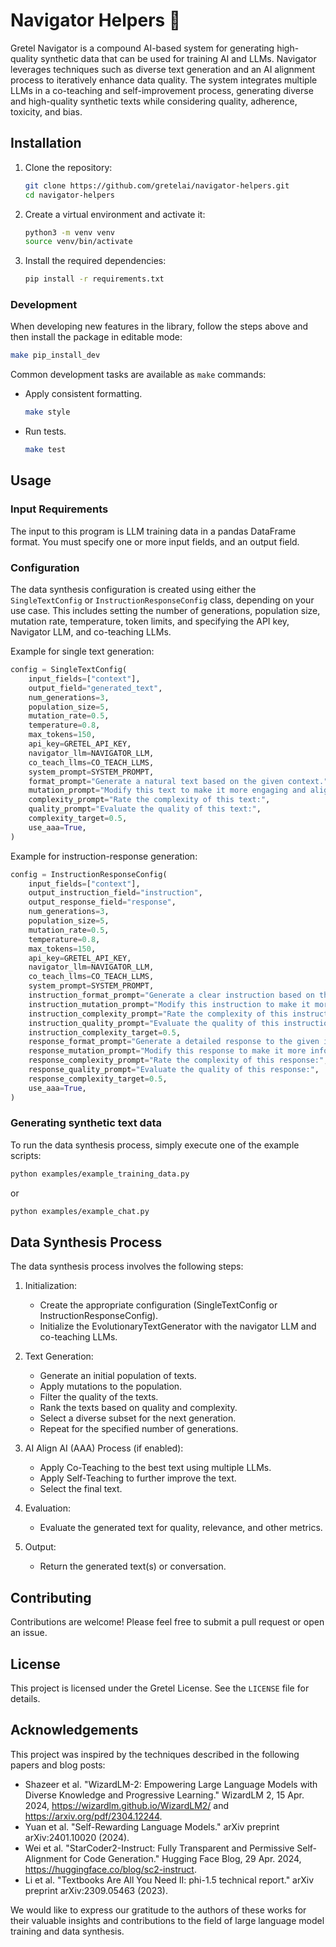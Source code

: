 # Navigator Helpers 🚀

Gretel Navigator is a compound AI-based system for generating high-quality synthetic data that can be used for training AI and LLMs. Navigator leverages techniques such as diverse text generation and an AI alignment process to iteratively enhance data quality. The system integrates multiple LLMs in a co-teaching and self-improvement process, generating diverse and high-quality synthetic texts while considering quality, adherence, toxicity, and bias.

## Installation
1. Clone the repository:
   ```bash
   git clone https://github.com/gretelai/navigator-helpers.git
   cd navigator-helpers
   ```

2. Create a virtual environment and activate it:
   ```bash
   python3 -m venv venv
   source venv/bin/activate
   ```
3. Install the required dependencies:
   ```bash
   pip install -r requirements.txt
   ```

### Development
When developing new features in the library, follow the steps above and then install the package in editable mode:
```bash
make pip_install_dev
```

Common development tasks are available as `make` commands:
- Apply consistent formatting.
   ```bash
   make style
   ```
  
- Run tests.
   ```bash
   make test
   ```

## Usage
### Input Requirements
The input to this program is LLM training data in a pandas DataFrame format. You must specify one or more input fields, and an output field.
### Configuration
The data synthesis configuration is created using either the `SingleTextConfig` or `InstructionResponseConfig` class, depending on your use case. This includes setting the number of generations, population size, mutation rate, temperature, token limits, and specifying the API key, Navigator LLM, and co-teaching LLMs.

Example for single text generation:

```python
config = SingleTextConfig(
    input_fields=["context"],
    output_field="generated_text",
    num_generations=3,
    population_size=5,
    mutation_rate=0.5,
    temperature=0.8,
    max_tokens=150,
    api_key=GRETEL_API_KEY,
    navigator_llm=NAVIGATOR_LLM,
    co_teach_llms=CO_TEACH_LLMS,
    system_prompt=SYSTEM_PROMPT,
    format_prompt="Generate a natural text based on the given context.",
    mutation_prompt="Modify this text to make it more engaging and aligned with the context:",
    complexity_prompt="Rate the complexity of this text:",
    quality_prompt="Evaluate the quality of this text:",
    complexity_target=0.5,
    use_aaa=True,
)
```

Example for instruction-response generation:

```python
config = InstructionResponseConfig(
    input_fields=["context"],
    output_instruction_field="instruction",
    output_response_field="response",
    num_generations=3,
    population_size=5,
    mutation_rate=0.5,
    temperature=0.8,
    max_tokens=150,
    api_key=GRETEL_API_KEY,
    navigator_llm=NAVIGATOR_LLM,
    co_teach_llms=CO_TEACH_LLMS,
    system_prompt=SYSTEM_PROMPT,
    instruction_format_prompt="Generate a clear instruction based on the given context.",
    instruction_mutation_prompt="Modify this instruction to make it more specific:",
    instruction_complexity_prompt="Rate the complexity of this instruction:",
    instruction_quality_prompt="Evaluate the quality of this instruction:",
    instruction_complexity_target=0.5,
    response_format_prompt="Generate a detailed response to the given instruction.",
    response_mutation_prompt="Modify this response to make it more informative:",
    response_complexity_prompt="Rate the complexity of this response:",
    response_quality_prompt="Evaluate the quality of this response:",
    response_complexity_target=0.5,
    use_aaa=True,
)
```

### Generating synthetic text data

To run the data synthesis process, simply execute one of the example scripts:

```bash
python examples/example_training_data.py
```

or

```bash
python examples/example_chat.py
```

## Data Synthesis Process
The data synthesis process involves the following steps:

1. Initialization:
   - Create the appropriate configuration (SingleTextConfig or InstructionResponseConfig).
   - Initialize the EvolutionaryTextGenerator with the navigator LLM and co-teaching LLMs.

2. Text Generation:
   - Generate an initial population of texts.
   - Apply mutations to the population.
   - Filter the quality of the texts.
   - Rank the texts based on quality and complexity.
   - Select a diverse subset for the next generation.
   - Repeat for the specified number of generations.
  
3. AI Align AI (AAA) Process (if enabled):
   - Apply Co-Teaching to the best text using multiple LLMs.
   - Apply Self-Teaching to further improve the text.
   - Select the final text.

4. Evaluation:
   - Evaluate the generated text for quality, relevance, and other metrics.

5. Output:
   - Return the generated text(s) or conversation.

## Contributing

Contributions are welcome! Please feel free to submit a pull request or open an issue.

## License

This project is licensed under the Gretel License. See the `LICENSE` file for details.

## Acknowledgements

This project was inspired by the techniques described in the following papers and blog posts:

- Shazeer et al. "WizardLM-2: Empowering Large Language Models with Diverse Knowledge and Progressive Learning." WizardLM 2, 15 Apr. 2024, https://wizardlm.github.io/WizardLM2/ and https://arxiv.org/pdf/2304.12244.
- Yuan et al. "Self-Rewarding Language Models." arXiv preprint arXiv:2401.10020 (2024).
- Wei et al. "StarCoder2-Instruct: Fully Transparent and Permissive Self-Alignment for Code Generation." Hugging Face Blog, 29 Apr. 2024, https://huggingface.co/blog/sc2-instruct.
- Li et al. "Textbooks Are All You Need II: phi-1.5 technical report." arXiv preprint arXiv:2309.05463 (2023).

We would like to express our gratitude to the authors of these works for their valuable insights and contributions to the field of large language model training and data synthesis.
